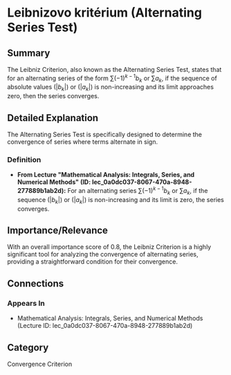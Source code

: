 # Leibnizovo kritérium (Alternating Series Test)

## Summary
The Leibniz Criterion, also known as the Alternating Series Test, states that for an alternating series of the form $\sum (-1)^{k-1}b_k$ or $\sum a_k$, if the sequence of absolute values $(|b_k|)$ or $(|a_k|)$ is non-increasing and its limit approaches zero, then the series converges.

## Detailed Explanation
The Alternating Series Test is specifically designed to determine the convergence of series where terms alternate in sign.

### Definition
*   **From Lecture "Mathematical Analysis: Integrals, Series, and Numerical Methods" (ID: lec_0a0dc037-8067-470a-8948-277889b1ab2d):**
    For an alternating series $\sum (-1)^{k-1}b_k$ or $\sum a_k$, if the sequence $(|b_k|)$ or $(|a_k|)$ is non-increasing and its limit is zero, the series converges.

## Importance/Relevance
With an overall importance score of 0.8, the Leibniz Criterion is a highly significant tool for analyzing the convergence of alternating series, providing a straightforward condition for their convergence.

## Connections
### Appears In
*   Mathematical Analysis: Integrals, Series, and Numerical Methods (Lecture ID: lec_0a0dc037-8067-470a-8948-277889b1ab2d)

## Category
Convergence Criterion